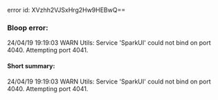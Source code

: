 error id: XVzhh2VJSxHrg2Hw9HEBwQ==
### Bloop error:

24/04/19 19:19:03 WARN Utils: Service 'SparkUI' could not bind on port 4040. Attempting port 4041.
#### Short summary: 

24/04/19 19:19:03 WARN Utils: Service 'SparkUI' could not bind on port 4040. Attempting port 4041.